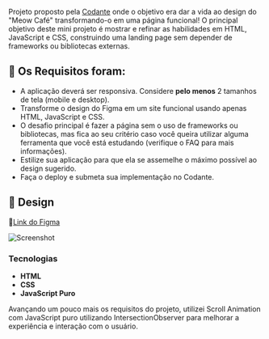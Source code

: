 Projeto proposto pela [Codante](https://codante.io/) onde o objetivo era dar a vida ao design do "Meow Café" transformando-o em uma página funcional! O principal objetivo deste mini projeto é mostrar e refinar as habilidades em HTML, JavaScript e CSS, construindo uma landing page sem depender de frameworks ou bibliotecas externas.

## 🔨 Os Requisitos foram:

- A aplicação deverá ser responsiva. Considere **pelo menos** 2 tamanhos de tela (mobile e desktop).
- Transforme o design do Figma em um site funcional usando apenas HTML, JavaScript e CSS.
- O desafio principal é fazer a página sem o uso de frameworks ou bibliotecas, mas fica ao seu critério caso você queira utilizar alguma ferramenta que você está estudando (verifique o FAQ para mais informações).
- Estilize sua aplicação para que ela se assemelhe o máximo possível ao design sugerido.
- Faça o deploy e submeta sua implementação no Codante.

## 🎨 Design

🔗[Link do Figma](https://www.figma.com/community/file/1279469125991371134)

![Screenshot](https://github.com/codante-io/mp-landing-page-meow-cafe/assets/6475893/e5625356-41ee-431c-b5b1-259c837cbf20)

### Tecnologias

- **HTML**
- **CSS**
- **JavaScript Puro**

Avançando um pouco mais os requisitos do projeto, utilizei Scroll Animation com JavaScript puro utilizando IntersectionObserver para melhorar a experiência e interação com o usuário.